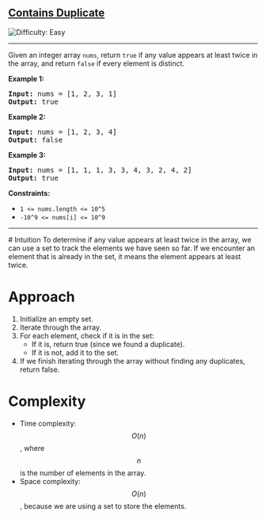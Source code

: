 <h2><a href="https://leetcode.com/problems/contains-duplicate">Contains Duplicate</a></h2>
<img src='https://img.shields.io/badge/Difficulty-Easy-brightgreen' alt='Difficulty: Easy' />
<hr>
<p>Given an integer array <code>nums</code>, return <code>true</code> if any value appears at least twice in the array, and return <code>false</code> if every element is distinct.</p>

<p><strong class="example">Example 1:</strong></p>
<pre>
<strong>Input:</strong> nums = [1, 2, 3, 1]
<strong>Output:</strong> true
</pre>

<p><strong class="example">Example 2:</strong></p>
<pre>
<strong>Input:</strong> nums = [1, 2, 3, 4]
<strong>Output:</strong> false
</pre>

<p><strong class="example">Example 3:</strong></p>
<pre>
<strong>Input:</strong> nums = [1, 1, 1, 3, 3, 4, 3, 2, 4, 2]
<strong>Output:</strong> true
</pre>

<p><strong>Constraints:</strong></p>
<ul>
    <li><code>1 <= nums.length <= 10^5</code></li>
    <li><code>-10^9 <= nums[i] <= 10^9</code></li>
</ul>
<hr>
# Intuition
To determine if any value appears at least twice in the array, we can use a set to track the elements we have seen so far. If we encounter an element that is already in the set, it means the element appears at least twice.

# Approach
1. Initialize an empty set.
2. Iterate through the array.
3. For each element, check if it is in the set:
   - If it is, return true (since we found a duplicate).
   - If it is not, add it to the set.
4. If we finish iterating through the array without finding any duplicates, return false.

# Complexity
- Time complexity: $$O(n)$$, where $$n$$ is the number of elements in the array.
- Space complexity: $$O(n)$$, because we are using a set to store the elements.

